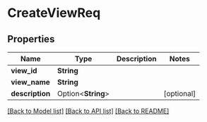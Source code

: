 # CreateViewReq

## Properties

Name | Type | Description | Notes
------------ | ------------- | ------------- | -------------
**view_id** | **String** |  | 
**view_name** | **String** |  | 
**description** | Option<**String**> |  | [optional]

[[Back to Model list]](../README.md#documentation-for-models) [[Back to API list]](../README.md#documentation-for-api-endpoints) [[Back to README]](../README.md)



